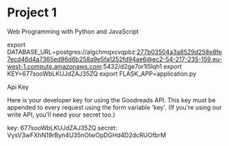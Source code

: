 # Project 1

Web Programming with Python and JavaScript

export DATABASE_URL=postgres://algchmqxcvqpbz:277b03504a3a8529d258e8fe7ecd46d4a7365ed96d6b258a9e5fa1252fd94ae6@ec2-54-217-235-159.eu-west-1.compute.amazonaws.com:5432/d2ge7or1l5lqh1
export KEY=677sooWbLKUJdZAJ35ZQ
export FLASK_APP=application.py


Api Key

Here is your developer key for using the Goodreads API.
 This key must be appended to every request using the form variable 'key'.
 (If you're using our write API, you'll need your secret too.)




key: 677sooWbLKUJdZAJ35ZQ
secret: VysV3wFXhN19rByn4U35nOIwOpDGHd4D2dcRUOfbrM



